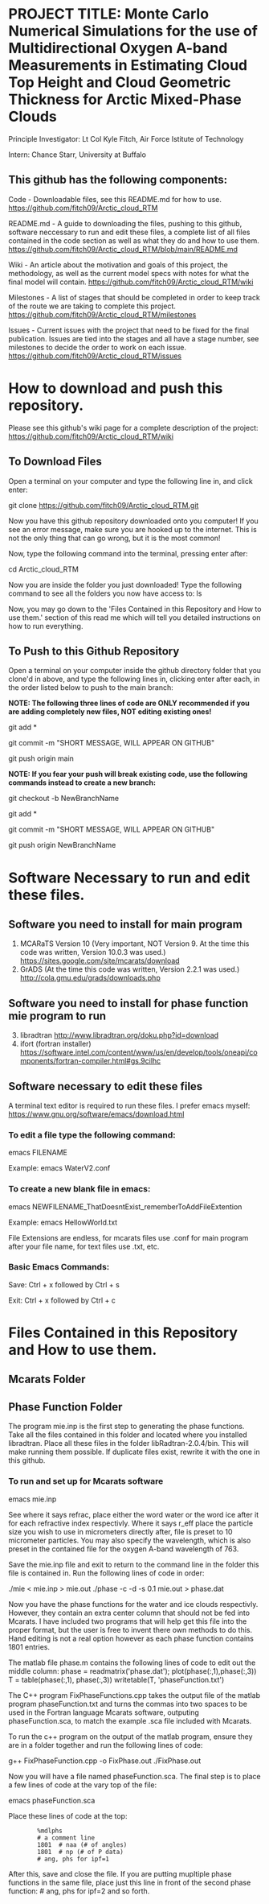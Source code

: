 # PROJECT TITLE: Monte Carlo Numerical Simulations for the use of Multidirectional Oxygen A-band Measurements in Estimating Cloud Top Height and Cloud Geometric Thickness for Arctic Mixed-Phase Clouds 

Principle Investigator:	Lt Col Kyle Fitch, Air Force Istitute of Technology

Intern:	Chance Starr, University at Buffalo

## This github has the following components:

Code - Downloadable files, see this README.md for how to use. https://github.com/fitch09/Arctic_cloud_RTM

README.md - A guide to downloading the files, pushing to this github, software neccessary to run and edit these files, a complete list of all files contained in the code section as well as what they do and how to use them. https://github.com/fitch09/Arctic_cloud_RTM/blob/main/README.md

Wiki - An article about the motivation and goals of this project, the methodology, as well as the current model specs with notes for what the final model will contain. https://github.com/fitch09/Arctic_cloud_RTM/wiki

Milestones - A list of stages that should be completed in order to keep track of the route we are taking to complete this project.  https://github.com/fitch09/Arctic_cloud_RTM/milestones

Issues - Current issues with the project that need to be fixed for the final publication.  Issues are tied into the stages and all have a stage number, see milestones to decide the order to work on each issue.  https://github.com/fitch09/Arctic_cloud_RTM/issues



# How to download and push this repository.
Please see this github's wiki page for a complete description of the project: https://github.com/fitch09/Arctic_cloud_RTM/wiki

## To Download Files

Open a terminal on your computer and type the following line in, and click enter:

git clone https://github.com/fitch09/Arctic_cloud_RTM.git

Now you have this github repository downloaded onto you computer!  If you see an error message, make sure you are hooked up to the internet.  This is not the only thing that can go wrong, but it is the most common!

Now, type the following command into the terminal, pressing enter after:

cd Arctic_cloud_RTM

Now you are inside the folder you just downloaded!  Type the following command to see all the folders you now have access to: ls

Now, you may go down to the 'Files Contained in this Repository and How to use them.' section of this read me which will tell you detailed instructions on how to run everything.

## To Push to this Github Repository

Open a terminal on your computer inside the github directory folder that you clone'd in above, and type the following lines in, clicking enter after each, in the order listed below to push to the main branch:

**NOTE: The following three lines of code are ONLY recommended if you are adding completely new files, NOT editing existing ones!**

git add *

git commit -m "SHORT MESSAGE, WILL APPEAR ON GITHUB"

git push origin main

**NOTE: If you fear your push will break existing code, use the following commands instead to create a new branch:**

git checkout -b NewBranchName

git add *

git commit -m "SHORT MESSAGE, WILL APPEAR ON GITHUB"

git push origin NewBranchName

# Software Necessary to run and edit these files.

## Software you need to install for main program
1) MCARaTS Version 10 (Very important, NOT Version 9.  At the time this code was written, Version 10.0.3 was used.) https://sites.google.com/site/mcarats/download
2) GrADS (At the time this code was written, Version 2.2.1 was used.) http://cola.gmu.edu/grads/downloads.php

## Software you need to install for phase function mie program to run
3) libradtran http://www.libradtran.org/doku.php?id=download
4) ifort (fortran installer) https://software.intel.com/content/www/us/en/develop/tools/oneapi/components/fortran-compiler.html#gs.9cilhc

## Software necessary to edit these files
A terminal text editor is required to run these files.  I prefer emacs myself: https://www.gnu.org/software/emacs/download.html

### To edit a file type the following command:

emacs FILENAME

Example: emacs WaterV2.conf

### To create a new blank file in emacs:

emacs NEWFILENAME_ThatDoesntExist_rememberToAddFileExtention

Example: emacs HellowWorld.txt

File Extensions are endless, for mcarats files use .conf for main program after your file name, for text files use .txt, etc.

### Basic Emacs Commands:

Save: Ctrl + x followed by Ctrl + s

Exit: Ctrl + x followed by Ctrl + c

# Files Contained in this Repository and How to use them.

## Mcarats Folder



## Phase Function Folder

The program mie.inp is the first step to generating the phase functions.  Take all the files contained in this folder and located where you installed libradtran.  Place all these files in the folder libRadtran-2.0.4/bin.  This will make running them possible.  If duplicate files exist, rewrite it with the one in this github.

### To run and set up for Mcarats software

emacs mie.inp

See where it says refrac, place either the word water or the word ice after it for each refractive index respectivly.  Where it says r_eff place the particle size you wish to use in micrometers directly after, file is preset to 10 micrometer particles.  You may also specify the wavelength, which is also preset in the contained file for the oxygen A-band wavelength of 763.

Save the mie.inp file and exit to return to the command line in the folder this file is contained in.  Run the following lines of code in order:

./mie < mie.inp > mie.out
./phase -c -d -s 0.1 mie.out > phase.dat

Now you have the phase functions for the water and ice clouds respectivly.  However, they contain an extra center column that should not be fed into Mcarats.  I have included two programs that will help get this file into the proper format, but the user is free to invent there own methods to do this.  Hand editing is not a real option however as each phase function contains 1801 entries.

The matlab file phase.m contains the following lines of code to edit out the middle column:
phase = readmatrix('phase.dat');
plot(phase(:,1),phase(:,3))
T = table(phase(:,1), phase(:,3))
writetable(T, 'phaseFunction.txt')

The C++ program FixPhaseFunctions.cpp takes the output file of the matlab program phaseFunction.txt and turns the commas into two spaces to be used in the Fortran language Mcarats software, outputing phaseFunction.sca, to match the example .sca file included with Mcarats.

To run the c++ program on the output of the matlab program, ensure they are in a folder together and run the following lines of code:

g++ FixPhaseFunction.cpp -o FixPhase.out
./FixPhase.out

Now you will have a file named phaseFunction.sca.  The final step is to place a few lines of code at the vary top of the file: 

emacs phaseFunction.sca

Place these lines of code at the top:

            
            %mdlphs
            # a comment line
            1801  # naa (# of angles)
            1801  # np (# of P data)
            # ang, phs for ipf=1

After this, save and close the file.  If you are putting mupltiple phase functions in the same file, place just this line in front of the second phase function: # ang, phs for ipf=2 and so forth.
